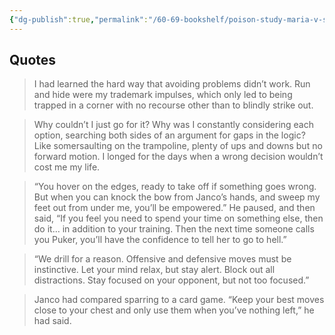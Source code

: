 ```yaml
---
{"dg-publish":true,"permalink":"/60-69-bookshelf/poison-study-maria-v-snyder/","tags":["update"],"updated":"2024-02-28T15:32:50-05:00"}
---
```



## Quotes

> I had learned the hard way that avoiding problems didn’t work. Run and hide were my trademark impulses, which only led to being trapped in a corner with no recourse other than to blindly strike out.

> Why couldn’t I just go for it? Why was I constantly considering each option, searching both sides of an argument for gaps in the logic? Like somersaulting on the trampoline, plenty of ups and downs but no forward motion. I longed for the days when a wrong decision wouldn’t cost me my life.

> “You hover on the edges, ready to take off if something goes wrong. But when you can knock the bow from Janco’s hands, and sweep my feet out from under me, you’ll be empowered.” He paused, and then said, “If you feel you need to spend your time on something else, then do it… in addition to your training. Then the next time someone calls you Puker, you’ll have the confidence to tell her to go to hell.”

> “We drill for a reason. Offensive and defensive moves must be instinctive. Let your mind relax, but stay alert. Block out all distractions. Stay focused on your opponent, but not too focused.”

> Janco had compared sparring to a card game. “Keep your best moves close to your chest and only use them when you’ve nothing left,” he had said.